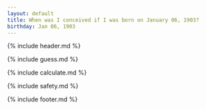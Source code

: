 ```yaml
---
layout: default
title: When was I conceived if I was born on January 06, 1903?
birthday: Jan 06, 1903
---
```


{% include header.md %}

{% include guess.md %}

{% include calculate.md %}

{% include safety.md %}

{% include footer.md %}



